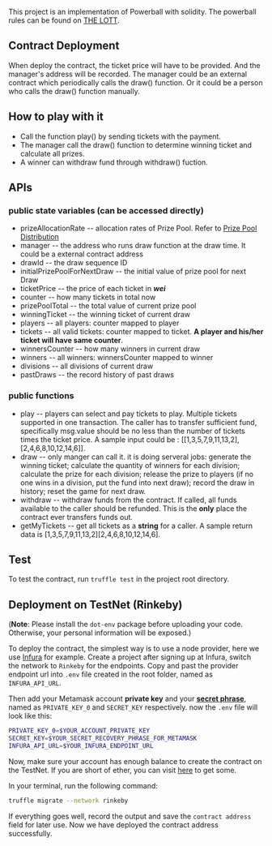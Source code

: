 This project is an implementation of Powerball with solidity.
The powerball rules can be found on [THE LOTT](https://www.thelott.com/powerball/how-to-play).

## Contract Deployment

When deploy the contract, the ticket price will have to be provided. And the manager's address will be recorded. The manager could be an external contract which periodically calls the draw() function. Or it could be a person who calls the draw() function manually.

## How to play with it

- Call the function play() by sending tickets with the payment.
- The manager call the draw() function to determine winning ticket and calculate all prizes.
- A winner can withdraw fund through withdraw() fuction.

## APIs

### public state variables (can be accessed directly)

- prizeAllocationRate -- allocation rates of Prize Pool. Refer to [Prize Pool Distribution](https://www.thelott.com/about/prize-pool)
- manager -- the address who runs draw function at the draw time. It could be a external contract address
- drawId -- the draw sequence ID
- initialPrizePoolForNextDraw -- the initial value of prize pool for next Draw
- ticketPrice -- the price of each ticket in **_wei_**
- counter -- how many tickets in total now
- prizePoolTotal -- the total value of current prize pool
- winningTicket -- the winning ticket of current draw
- players -- all players: counter mapped to player
- tickets -- all valid tickets: counter mapped to ticket. **A player and his/her ticket will have same counter**.
- winnersCounter -- how many winners in current draw
- winners -- all winners: winnersCounter mapped to winner
- divisions -- all divisions of current draw
- pastDraws -- the record history of past draws

### public functions

- play -- players can select and pay tickets to play. Multiple tickets supported in one transaction. The caller has to transfer sufficient fund, specifically msg.value should be no less than the number of tickets times the ticket price. A sample input could be : [[1,3,5,7,9,11,13,2], [2,4,6,8,10,12,14,6]].
- draw -- only manger can call it. it is doing serveral jobs: generate the winning ticket; calculate the quantity of winners for each division; calculate the prize for each division; release the prize to players (if no one wins in a division, put the fund into next draw); record the draw in history; reset the game for next draw.
- withdraw -- withdraw funds from the contract. If called, all funds available to the caller should be refunded. This is the **only** place the contract ever transfers funds out.
- getMyTickets -- get all tickets as a **string** for a caller. A sample return data is [1,3,5,7,9,11,13,2][2,4,6,8,10,12,14,6].

## Test

To test the contract, run `truffle test` in the project root directory.

## Deployment on TestNet (Rinkeby)

(**Note**: Please install the `dot-env` package before uploading your code. Otherwise, your personal information will be exposed.)

To deploy the contract, the simplest way is to use a node provider, here we use [Infura](https://infura.io/) for example. Create a project after signing up at Infura, switch the network to `Rinkeby` for the endpoints. Copy and past the provider endpoint url into `.env` file created in the root folder, named as `INFURA_API_URL`.

Then add your Metamask account **private key** and your [**secret phrase**](https://metamask.zendesk.com/hc/en-us/articles/360060826432-What-is-a-Secret-Recovery-Phrase-and-how-to-keep-your-crypto-wallet-secure), named as `PRIVATE_KEY_0` and `SECRET_KEY` respectively. now the `.env` file will look like this:

```bash
PRIVATE_KEY_0=$YOUR_ACCOUNT_PRIVATE_KEY
SECRET_KEY=$YOUR_SECRET_RECOVERY_PHRASE_FOR_METAMASK
INFURA_API_URL=$YOUR_INFURA_ENDPOINT_URL
```

Now, make sure your account has enough balance to create the contract on the TestNet. If you are short of ether, you can visit [here](https://rinkebyfaucet.com/) to get some.

In your terminal, run the following command:

```bash
truffle migrate --network rinkeby
```

If everything goes well, record the output and save the `contract address` field for later use. Now we have deployed the contract address successfully.